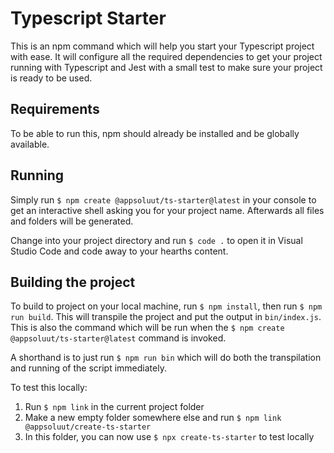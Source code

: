 # Typescript Starter

This is an npm command which will help you start your Typescript project
with ease. It will configure all the required dependencies to get your
project running with Typescript and Jest with a small test to make sure
your project is ready to be used.

## Requirements

To be able to run this, npm should already be installed and be globally
available.

## Running

Simply run `$ npm create @appsoluut/ts-starter@latest` in your console to get
an interactive shell asking you for your project name. Afterwards all
files and folders will be generated.

Change into your project directory and run `$ code .` to open it in 
Visual Studio Code and code away to your hearths content.

## Building the project

To build to project on your local machine, run `$ npm install`, then run
`$ npm run build`. This will transpile the project and put the output in
`bin/index.js`. This is also the command which will be run when the
`$ npm create @appsoluut/ts-starter@latest` command is invoked.

A shorthand is to just run `$ npm run bin` which will do both the transpilation
and running of the script immediately.

To test this locally:
1. Run `$ npm link` in the current project folder
2. Make a new empty folder somewhere else and run
   `$ npm link @appsoluut/create-ts-starter`
3. In this folder, you can now use `$ npx create-ts-starter` to test locally
